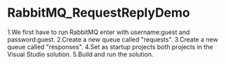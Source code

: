 # RabbitMQ_RequestReplyDemo

1.We first have to run RabbitMQ enter with username:guest and password:guest.
2.Create a new queue called "requests".
3.Create a new queue called "responses".
4.Set as startup projects both projects in the Visual Studio solution.
5.Build and run the solution.
